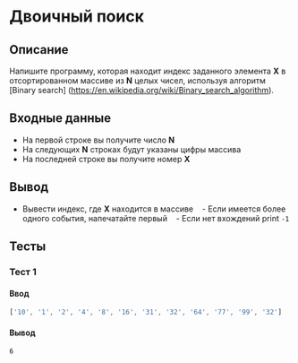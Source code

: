 # Двоичный поиск

## Описание
Напишите программу, которая находит индекс заданного элемента **X** в отсортированном массиве из **N** целых чисел, используя алгоритм [Binary search] (https://en.wikipedia.org/wiki/Binary_search_algorithm).

## Входные данные
- На первой строке вы получите число **N**
- На следующих **N** строках будут указаны цифры массива
- На последней строке вы получите номер **X**

## Вывод
- Вывести индекс, где **X** находится в массиве
   - Если имеется более одного события, напечатайте первый
   - Если нет вхождений print `-1`

## Тесты

### Тест 1

#### Ввод
```js
['10', '1', '2', '4', '8', '16', '31', '32', '64', '77', '99', '32']
```

#### Вывод
```
6
```
